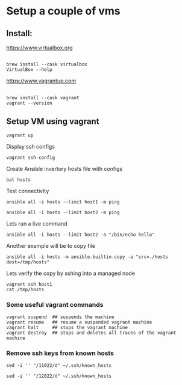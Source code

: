 # Setup a couple of vms

## Install:

https://www.virtualbox.org

##
    brew install --cask virtualbox
    VirtualBox --help


https://www.vagrantup.com

##
    brew install --cask vagrant
    vagrant --version


## Setup VM using vagrant

```vagrant up```

Display ssh configs

```vagrant ssh-config```

Create Ansible invertory hosts file with configs

```bat hosts```

Test connectivity

```ansible all -i hosts --limit host1 -m ping```

```ansible all -i hosts --limit host2 -m ping```

Lets run a live command

```ansible all -i hosts --limit host2 -a "/bin/echo hello"```

Another example will be to copy file 

```ansible all -i hosts -m ansible.builtin.copy -a "src=./hosts dest=/tmp/hosts"```

Lets verify the copy by sshing into a managed node

```
vagrant ssh host1
cat /tmp/hosts
```

### Some useful vagrant commands

```
vagrant suspend  ## suspends the machine
vagrant resume   ## resume a suspended vagrant machine 
vagrant halt     ## stops the vagrant machine
vagrant destroy  ## stops and deletes all traces of the vagrant machine
```
### Remove ssh keys from known hosts

```
sed -i '' "/11022/d" ~/.ssh/known_hosts

sed -i '' "/12022/d" ~/.ssh/known_hosts
```